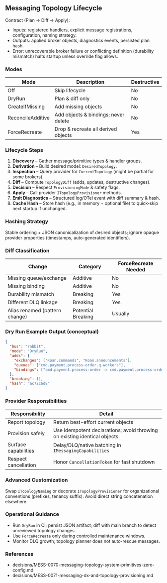 ## Messaging Topology Lifecycle

Contract (Plan → Diff → Apply):
- Inputs: registered handlers, explicit message registrations, configuration, naming strategy.
- Outputs: applied broker objects, diagnostics events, persisted plan hash.
- Error: unrecoverable broker failure or conflicting definition (durability mismatch) halts startup unless override flag allows.

### Modes
| Mode | Description | Destructive |
|------|-------------|-------------|
| Off | Skip lifecycle | No |
| DryRun | Plan & diff only | No |
| CreateIfMissing | Add missing objects | No |
| ReconcileAdditive | Add objects & bindings; never delete | No |
| ForceRecreate | Drop & recreate all derived objects | Yes |

### Lifecycle Steps
1. **Discovery** – Gather message/primitive types & handler groups.
2. **Derivation** – Build desired model: `DesiredTopology`.
3. **Inspection** – Query provider for `CurrentTopology` (might be partial for some brokers).
4. **Diff** – Compute `TopologyDiff` (adds, updates, destructive changes).
5. **Decision** – Respect `ProvisioningMode` & safety flags.
6. **Apply** – Call provider `ITopologyProvisioner` methods.
7. **Emit Diagnostics** – Structured log/OTel event with diff summary & hash.
8. **Cache Hash** – Store hash (e.g., in memory + optional file) to quick-skip next startup if unchanged.

### Hashing Strategy
Stable ordering + JSON canonicalization of desired objects; ignore opaque provider properties (timestamps, auto-generated identifiers).

### Diff Classification
| Change | Category | ForceRecreate Needed |
|--------|----------|----------------------|
| Missing queue/exchange | Additive | No |
| Missing binding | Additive | No |
| Durability mismatch | Breaking | Yes |
| Different DLQ linkage | Breaking | Yes |
| Alias renamed (pattern change) | Potential Breaking | Usually |

### Dry Run Example Output (conceptual)
```json
{
  "bus": "rabbit",
  "mode": "DryRun",
  "adds": {
    "exchanges": ["Koan.commands", "Koan.announcements"],
    "queues": ["cmd.payment.process-order.q.workers"],
    "bindings": ["cmd.payment.process-order -> cmd.payment.process-order.q.workers"]
  },
  "breaking": [],
  "hash": "ac72c6d8"
}
```

### Provider Responsibilities
| Responsibility | Detail |
|----------------|-------|
| Report topology | Return best-effort current objects |
| Provision safely | Use idempotent declarations; avoid throwing on existing identical objects |
| Surface capabilities | Delay/DLQ/native batching in `IMessagingCapabilities` |
| Respect cancellation | Honor `CancellationToken` for fast shutdown |

### Advanced Customization
Swap `ITopologyNaming` or decorate `ITopologyProvisioner` for organizational conventions (prefixes, tenancy suffix). Avoid direct string concatenation elsewhere.

### Operational Guidance
- Run `DryRun` in CI; persist JSON artifact; diff with main branch to detect unreviewed topology changes.
- Use `ForceRecreate` only during controlled maintenance windows.
- Monitor DLQ growth; topology planner does not auto-rescue messages.

### References
- decisions/MESS-0070-messaging-topology-system-primitives-zero-config.md
- decisions/MESS-0071-messaging-dx-and-topology-provisioning.md
